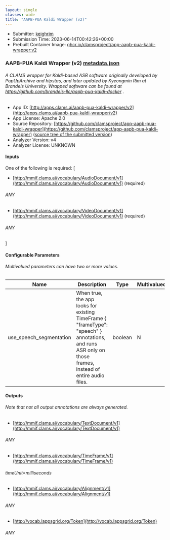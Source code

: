 ```yaml
---
layout: single
classes: wide
title: "AAPB-PUA Kaldi Wrapper (v2)"
---
```

* Submitter: [keighrim](https://github.com/keighrim)
* Submission Time: 2023-06-14T00:42:26+00:00
* Prebuilt Container Image: [ghcr.io/clamsproject/app-aapb-pua-kaldi-wrapper:v2](https://github.com/clamsproject/app-aapb-pua-kaldi-wrapper/pkgs/container/app-aapb-pua-kaldi-wrapper/v2)


### AAPB-PUA Kaldi Wrapper (v2) [metadata.json](metadata.json)
###### A CLAMS wrapper for Kaldi-based ASR software originally developed by PopUpArchive and hipstas, and later updated by Kyeongmin Rim at Brandeis University. Wrapped software can be found at https://github.com/brandeis-llc/aapb-pua-kaldi-docker . 

* App ID: [http://apps.clams.ai/aapb-pua-kaldi-wrapper/v2](http://apps.clams.ai/aapb-pua-kaldi-wrapper/v2)
* App License: Apache 2.0
* Source Repository: [https://github.com/clamsproject/app-aapb-pua-kaldi-wrapper](https://github.com/clamsproject/app-aapb-pua-kaldi-wrapper) ([source tree of the submitted version](https://github.com/clamsproject/app-aapb-pua-kaldi-wrapper/tree/v2))
* Analyzer Version: v4
* Analyzer License: UNKNOWN


#### Inputs
One of the following is required: [
* [http://mmif.clams.ai/vocabulary/AudioDocument/v1](http://mmif.clams.ai/vocabulary/AudioDocument/v1) (required)
###### ANY
* [http://mmif.clams.ai/vocabulary/VideoDocument/v1](http://mmif.clams.ai/vocabulary/VideoDocument/v1) (required)
###### ANY
]


#### Configurable Parameters
###### Multivalued parameters can have two or more values.

|Name|Description|Type|Multivalued|Default|Choices|
|----|-----------|----|-----------|-------|-------|
|use_speech_segmentation|When true, the app looks for existing TimeFrame { "frameType": "speech" } annotations, and runs ASR only on those frames, instead of entire audio files.|boolean|N|true|`false`, **_`true`_**|


#### Outputs
###### Note that not all output annotations are always generated.
* [http://mmif.clams.ai/vocabulary/TextDocument/v1](http://mmif.clams.ai/vocabulary/TextDocument/v1) 
###### ANY
* [http://mmif.clams.ai/vocabulary/TimeFrame/v1](http://mmif.clams.ai/vocabulary/TimeFrame/v1) 
###### timeUnit=milliseconds
* [http://mmif.clams.ai/vocabulary/Alignment/v1](http://mmif.clams.ai/vocabulary/Alignment/v1) 
###### ANY
* [http://vocab.lappsgrid.org/Token](http://vocab.lappsgrid.org/Token) 
###### ANY
